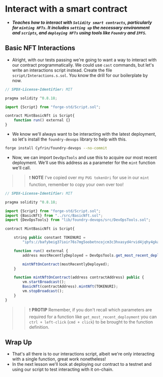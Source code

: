 # Interact with a smart contract
- ***Teaches how to interact with `Solidity smart contracts`, particularly for `minting NFTs`. It includes `setting up` the necessary environment and `scripts`, and `deploying NFTs` using tools like `Foundry` and `IPFS`.***

## Basic NFT Interactions
- Alright, with our tests passing we're going to want a way to interact with our contract programmatically. We could use `cast` commands, but let's write an interactions script instead. Create the file `script/Interactions.s.sol`. You know the drill for our boilerplate by now.

```js
// SPDX-License-Identifier: MIT

pragma solidity ^0.8.18;

import {Script} from "forge-std/Script.sol";

contract MintBasicNft is Script{
    function run() external {}
}
```

- We know we'll always want to be interacting with the latest deployment, so let's install the `foundry-devops` library to help with this.

```bash
forge install Cyfrin/foundry-devops --no-commit
```

- Now, we can import `DevOpsTools` and use this to acquire our most recent deployment. We'll use this address as a parameter for the `mint` function we'll call.

>> ❗ **NOTE** I've copied over my `PUG tokenUri` for use in our `mint` function, remember to copy your own over too!

```js
// SPDX-License-Identifier: MIT

pragma solidity ^0.8.18;

import {Script} from "forge-std/Script.sol";
import {BasicNft} from "../src/BasicNft.sol";
import {DevOpsTools} from "lib/foundry-devops/src/DevOpsTools.sol";

contract MintBasicNft is Script{

    string public constant TOKENURI =
        "ipfs://bafybeig37ioir76s7mg5oobetncojcm3c3hxasyd4rvid4jqhy4gkaheg4/?filename=0-PUG.json";

    function run() external {
        address mostRecentlyDeployed = DevOpsTools.get_most_recent_deployment("BasicNft", block.chainid);

        mintNftOnContract(mostRecentlyDeployed);
    }

    function mintNftOnContract(address contractAddress) public {
        vm.startBroadcast();
        BasicNft(contractAddress).mintNft(TOKENURI);
        vm.stopBroadcast();
    }
}
```

>>❗ **PROTIP** Remember, if you don't recall which parameters are required for a function like `get_most_recent_deployment` you can `ctrl + left-click` (`cmd + click`) to be brought to the function definition.

## Wrap Up
- That's all there is to our interactions script, albeit we're only interacting with a single function, great work nonetheless!
- In the next lesson we'll look at deploying our contract to a testnet and using our script to test interacting with it on-chain.
